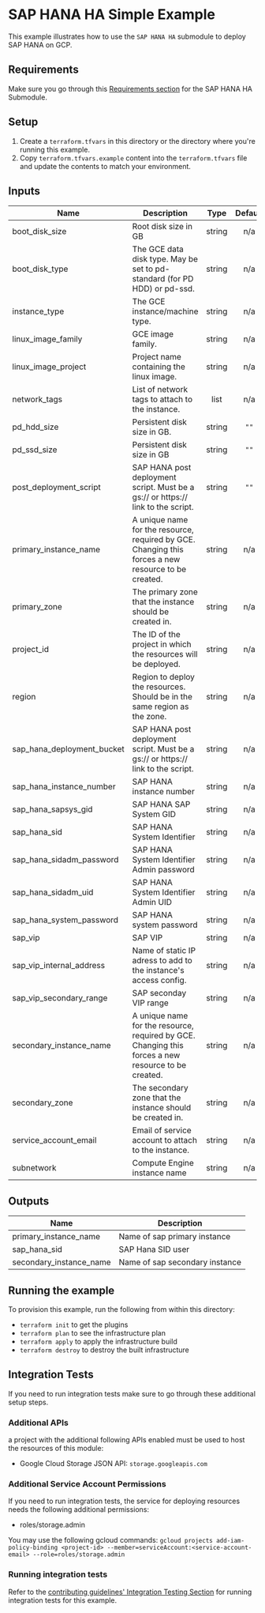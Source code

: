 # SAP HANA HA Simple Example

This example illustrates how to use the `SAP HANA HA` submodule to deploy SAP HANA on GCP.

## Requirements
Make sure you go through this [Requirements section](../../modules/sap_hana_ha/README.md#requirements) for the SAP HANA HA Submodule.

## Setup

1. Create a `terraform.tfvars` in this directory or the directory where you're running this example.
2. Copy `terraform.tfvars.example` content into the `terraform.tfvars` file and update the contents to match your environment.


[^]: (autogen_docs_start)

## Inputs

| Name | Description | Type | Default | Required |
|------|-------------|:----:|:-----:|:-----:|
| boot\_disk\_size | Root disk size in GB | string | n/a | yes |
| boot\_disk\_type | The GCE data disk type. May be set to pd-standard (for PD HDD) or pd-ssd. | string | n/a | yes |
| instance\_type | The GCE instance/machine type. | string | n/a | yes |
| linux\_image\_family | GCE image family. | string | n/a | yes |
| linux\_image\_project | Project name containing the linux image. | string | n/a | yes |
| network\_tags | List of network tags to attach to the instance. | list | n/a | yes |
| pd\_hdd\_size | Persistent disk size in GB. | string | `""` | no |
| pd\_ssd\_size | Persistent disk size in GB | string | `""` | no |
| post\_deployment\_script | SAP HANA post deployment script. Must be a gs:// or https:// link to the script. | string | `""` | no |
| primary\_instance\_name | A unique name for the resource, required by GCE. Changing this forces a new resource to be created. | string | n/a | yes |
| primary\_zone | The primary zone that the instance should be created in. | string | n/a | yes |
| project\_id | The ID of the project in which the resources will be deployed. | string | n/a | yes |
| region | Region to deploy the resources. Should be in the same region as the zone. | string | n/a | yes |
| sap\_hana\_deployment\_bucket | SAP HANA post deployment script. Must be a gs:// or https:// link to the script. | string | n/a | yes |
| sap\_hana\_instance\_number | SAP HANA instance number | string | n/a | yes |
| sap\_hana\_sapsys\_gid | SAP HANA SAP System GID | string | n/a | yes |
| sap\_hana\_sid | SAP HANA System Identifier | string | n/a | yes |
| sap\_hana\_sidadm\_password | SAP HANA System Identifier Admin password | string | n/a | yes |
| sap\_hana\_sidadm\_uid | SAP HANA System Identifier Admin UID | string | n/a | yes |
| sap\_hana\_system\_password | SAP HANA system password | string | n/a | yes |
| sap\_vip | SAP VIP | string | n/a | yes |
| sap\_vip\_internal\_address | Name of static IP adress to add to the instance's access config. | string | n/a | yes |
| sap\_vip\_secondary\_range | SAP seconday VIP range | string | n/a | yes |
| secondary\_instance\_name | A unique name for the resource, required by GCE. Changing this forces a new resource to be created. | string | n/a | yes |
| secondary\_zone | The secondary zone that the instance should be created in. | string | n/a | yes |
| service\_account\_email | Email of service account to attach to the instance. | string | n/a | yes |
| subnetwork | Compute Engine instance name | string | n/a | yes |

## Outputs

| Name | Description |
|------|-------------|
| primary\_instance\_name | Name of sap primary instance |
| sap\_hana\_sid | SAP Hana SID user |
| secondary\_instance\_name | Name of sap secondary instance |

[^]: (autogen_docs_end)

## Running the example

To provision this example, run the following from within this directory:
- `terraform init` to get the plugins
- `terraform plan` to see the infrastructure plan
- `terraform apply` to apply the infrastructure build
- `terraform destroy` to destroy the built infrastructure


## Integration Tests

If you need to run integration tests make sure to go through these additional setup steps.


### Additional APIs
 a project with the additional following APIs enabled must be used to host the
resources of this module:

- Google Cloud Storage JSON API: `storage.googleapis.com`


### Additional Service Account Permissions
If you need to run integration tests, the service for deploying resources needs the following additional permissions:

- roles/storage.admin

 You may use the following gcloud commands:
   `gcloud projects add-iam-policy-binding <project-id> --member=serviceAccount:<service-account-email> --role=roles/storage.admin`

### Running integration tests

Refer to the [contributing guidelines' Integration Testing Section](../../CONTRIBUTING.md#integration-test) for running integration tests for this example.
